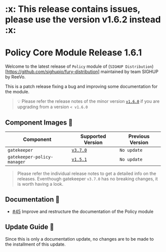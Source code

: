 <h1>:x: This release contains issues, please use the version v1.6.2 instead :x:</h1>

# Policy Core Module Release 1.6.1

Welcome to the latest release of `Policy` module of (`SIGHUP
Distribution`)[https://github.com/sighupio/fury-distribution] maintained by team
SIGHUP by ReeVo.

This is a patch release fixing a bug and improving some documentation for the module.

> 💡 Please refer the release notes of the minor version
> [`v1.6.0`](https://github.com/sighupio/module-policy/releases/tag/v1.6.0)
> if you are upgrading from a version `< v1.6.0`

## Component Images 🚢

| Component                   | Supported Version                                                                     | Previous Version |
|-----------------------------|---------------------------------------------------------------------------------------|------------------|
| `gatekeeper`                | [`v3.7.0`](https://github.com/open-policy-agent/gatekeeper/releases/tag/v3.7.0)       | `No update`      |
| `gatekeeper-policy-manager` | [`v1.5.1`](https://github.com/sighupio/gatekeeper-policy-manager/releases/tag/v0.5.1) | `No update`      |

> Please refer the individual release notes to get a detailed info on the
> releases. Eventhough gatekeeper `v3.7.0` has no breaking changes, it is worth having a look.

## Documentation 📕

- [#45](https://github.com/sighupio/module-policy/pulls/45) Improve
  and restructure the documentation of the Policy module

## Update Guide 🦮

Since this is only a documentation update, no changes are to be made to the installment of this update.

